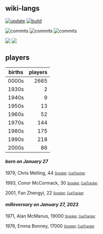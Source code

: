 ## wiki-langs
[![update](https://github.com/dreamerminsk/wiki-langs/actions/workflows/update-tables.yml/badge.svg)](https://github.com/dreamerminsk/wiki-langs/actions/workflows/update-tables.yml)
[![build](https://github.com/dreamerminsk/wiki-langs/actions/workflows/build.yml/badge.svg)](https://github.com/dreamerminsk/wiki-langs/actions/workflows/build.yml)

![commits](https://img.shields.io/github/commit-activity/y/dreamerminsk/wiki-langs)
![commits](https://img.shields.io/github/commit-activity/m/dreamerminsk/wiki-langs)
![commits](https://img.shields.io/github/commit-activity/w/dreamerminsk/wiki-langs)

![](https://img.shields.io/github/languages/code-size/dreamerminsk/wiki-langs)
![](https://img.shields.io/github/repo-size/dreamerminsk/wiki-langs)

## players
| births | players |
| :----: | ------: |
| 0000s | 2665 |
| 1930s | 2 |
| 1940s | 9 |
| 1950s | 13 |
| 1960s | 52 |
| 1970s | 144 |
| 1980s | 175 |
| 1990s | 218 |
| 2000s | 86 |

#### ***born on January 27***
1979, Chris Melling, 44 <sub><sup>[Snooker](http://www.snooker.org/res/index.asp?player=1168), [CueTracker](http://cuetracker.net/Players/chris-melling/)</sup></sub>

1993, Conor McCormack, 30 <sub><sup>[Snooker](http://www.snooker.org/res/index.asp?player=1593), [CueTracker](http://cuetracker.net/Players/conor-mccormack/)</sup></sub>

2001, Fan Zhengyi, 22 <sub><sup>[Snooker](http://www.snooker.org/res/index.asp?player=1417), [CueTracker](http://cuetracker.net/Players/fan-zhengyi/)</sup></sub>


#### ***milleversary on January 27, 2023***
1971, Alan McManus, 19000 <sub><sup>[Snooker](http://www.snooker.org/res/index.asp?player=44), [CueTracker](http://cuetracker.net/Players/alan-mcmanus/)</sup></sub>

1976, Emma Bonney, 17000 <sub><sup>[Snooker](http://www.snooker.org/res/index.asp?player=2129), [CueTracker](http://cuetracker.net/Players/emma-bonney/)</sup></sub>



